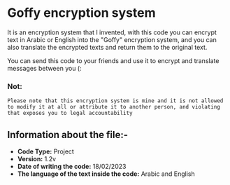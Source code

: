 # Goffy encryption system 
It is an encryption system that I invented, with this code you can encrypt text in Arabic or English into the "Goffy" encryption system, and you can also translate the encrypted texts and return them to the original text.

You can send this code to your friends and use it to encrypt and translate messages between you (:

### Not:
`Please note that this encryption system is mine and it is not allowed to modify it at all or attribute it to another person, and violating that exposes you to legal accountability`

## Information about the file:-
- **Code Type:** Project
- **Version:** 1.2v
- **Date of writing the code:** 18/02/2023
- **The language of the text inside the code:** Arabic and English
